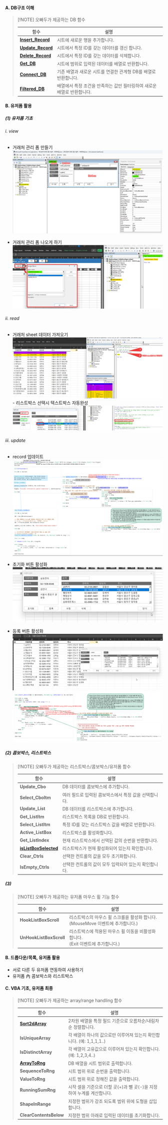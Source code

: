 #### A. DB구조 이해

> [!NOTE] 오빠두가 제공하는 DB 함수
> 
> | **함수**                                                                             | **설명**                                                                |
> | ------------------------------------------------------------------------------------ | ----------------------------------------------------------------------- |
> | [**Insert_Record**](https://www.oppadu.com/vba-get-db-%ed%95%a8%ec%88%98/)           | 시트에 새로운 행을 추가합니다.                                          |
> | [**Update_Record**](https://www.oppadu.com/vba-update-record-%ed%95%a8%ec%88%98/)    | 시트에서 특정 ID를 갖는 데이터를 갱신 합니다.                           |
> | [**Delete_Record**](https://www.oppadu.com/vba-delete-record-%ed%95%a8%ec%88%98/)    | 시트에서 특정 ID를 갖는 데이터를 삭제합니다.                            |
> | [**Get_DB**](https://www.oppadu.com/vba-get-db-%ed%95%a8%ec%88%98/)                  | 시트에 범위로 입력된 데이터를 배열로 반환합니다.                        |
> | [**Connect_DB**](https://www.oppadu.com/vba-connect-db-%eb%aa%85%eb%a0%b9%eb%ac%b8/) | 기존 배열과 새로운 시트를 연결한 관계형 DB를 배열로 반환합니다.         |
> | [**Filtered_DB**](https://www.oppadu.com/vba-filtered-db-%ed%95%a8%ec%88%98/)        | 배열에서 특정 조건을 만족하는 값만 필터링하여 새로운 배열로 반환합니다. |
>  



#### B. 유저폼 활용
##### (1) 유저폼 기초
###### i. view
- 거래처 관리 폼 만들기
![거래처관리유저폼](obsidian_resource/거래처관리유저폼.png)

- 거래처 관리 폼 나오게 하기
![관리폼나오게하기](obsidian_resource/관리폼나오게하기.png)

###### ii. read
- 거래처 sheet 데이터 가져오기
![거래처 sheet 데이터가져오기](obsidian_resource/거래처sheet데이터가져오기.png)-  리스트박스 선택시 텍스트박스 자동완성
![리스트박스선택시텍스트박스완성](obsidian_resource/리스트박스선택시텍스트박스완성.png)
###### iii. update
- record 업데이트
![update_Record_이해](obsidian_resource/update_Record_이해.png)


- 초기화 버튼 활성화
![초기화버튼활성화](obsidian_resource/초기화버튼활성화.gif)

- 등록 버튼 활성화
![등록버튼활성화](obsidian_resource\등록버튼활성화.gif)
![등록버튼활성화_코드](obsidian_resource\등록버튼활성화_코드.png)

##### (2) 콤보박스, 리스트박스


> [!NOTE] 오빠두가 제공하는 리스트박스/콤보박스/유저폼 함수
> 
> | **함수**                                                                                                                                          | **설명**                                              |
> | ------------------------------------------------------------------------------------------------------------------------------------------------- | ----------------------------------------------------- |
> | **Update_Cbo**                                                                                                                                    | DB 데이터를 콤보박스에 추가합니다.                    |
> | **Select_CboItm**                                                                                                                                 | 여러 필드로 입력된 콤보박스에서 특정 값을 선택합니다. |
> | **Update_List**                                                                                                                                   | DB 데이터를 리스트박스에 추가합니다.                  |
> | **Get_ListItm**                                                                                                                                   | 리스트박스 목록을 DB로 반환합니다.                    |
> | **Select_ListItm**                                                                                                                                | 특정 ID를 갖는 리스트박스 값을 배열로 반환합니다.     |
> | **Active_ListBox**                                                                                                                                | 리스트박스를 활성화합니다.                            |
> | **Get_ListIndex**                                                                                                                                 | 현재 리스트박스에서 선택된 값의 순번을 반환합니다.    |
> | [**isListBoxSelected**](https://www.oppadu.com/vba-%eb%a6%ac%ec%8a%a4%ed%8a%b8%eb%b0%95%ec%8a%a4-%ea%b0%92-%ec%84%a0%ed%83%9d%ec%97%ac%eb%b6%80/) | 리스트박스가 현재 활성화되어 있는지 확인합니다.       |
> | **Clear_Ctrls**                                                                                                                                   | 선택한 컨트롤의 값을 모두 초기화합니다.               |
> | **IsEmpty_Ctrls**                                                                                                                                 | 선택한 컨트롤의 값이 모두 입력되어 있는지 확인합니다. |


##### (3) 

> [!NOTE] 오빠두가 제공하는 유저폼 마우스 휠 기능 함수
> 
> |**함수**|**설명**|
> |---|---|
> |**HookListBoxScroll**|리스트박스의 마우스 휠 스크롤을 활성화 합니다.  <br>(MouseMove 이벤트에 추가합니다.)|
> |**UnHookListBoxScroll**|리스트박스에 적용된 마우스 휠 이동을 비활성화 합니다.  <br>(Exit 이벤트에 추가합니다.)|



#### B. 드롭다운/목록, 유저폼 활용
- 서로 다른 두 유저폼 연동하여 사용하기
- 유저폼 內 콤보박스와 리스트박스

#### C. VBA 기초, 유저폼 최종
> [!NOTE] 오빠두가 제공하는 array/range handling 함수
> 
> | **함수**                                                                                                                            | **설명**                                                               |
> | ----------------------------------------------------------------------------------------------------------------------------------- | ---------------------------------------------------------------------- |
> | [**Sort2dArray**](https://www.oppadu.com/%ec%97%91%ec%85%80-2%ec%b0%a8%ec%9b%90-%eb%b0%b0%ec%97%b4-%ec%a0%95%eb%a0%ac-sort2darray/) | 2차원 배열을 특정 필드 기준으로 오름차순/내림차순 정렬합니다.          |
> | **IsUniqueArray**                                                                                                                   | 각 배열이 하나의 값으로만 이루어져 있는지 확인합니다. (예: 1,1,1,1..)  |
> | **IsDistinctArray**                                                                                                                 | 각 배열이 고유값으로 이루어져 있는지 확인합니다. (예: 1,2,3,4..)       |
> | [**ArrayToRng**](https://www.oppadu.com/vba-arraytorng-%ed%95%a8%ec%88%98/)                                                         | DB 배열을 시트 범위로 출력합니다.                                      |
> | **SequenceToRng**                                                                                                                   | 시트 범위 위로 순번을 출력합니다.                                      |
> | **ValueToRng**                                                                                                                      | 시트 범위 위로 정해진 값을 출력합니다.                                 |
> | **RunningSumRng**                                                                                                                   | 시작 셀을 기준으로 더할 곳(+)과 뺄 곳(-)을 지정하여 누계를 계산합니다. |
> | **ShapeInRange**                                                                                                                    | 지정한 범위가 강조 되도록 범위 위에 도형을 삽입합니다.                 |
> | **ClearContentsBelow**                                                                                                              | 지정한 범위 아래로 입력된 데이터를 초기화합니다.                       |
>
